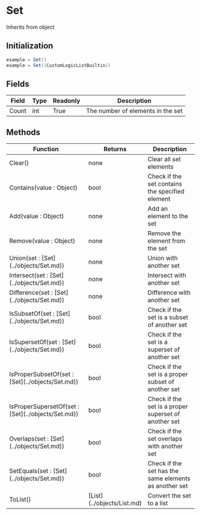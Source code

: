 # Set

Inherits from object

## Initialization

```csharp
example = Set()
example = Set((CustomLogicListBuiltin))
```

## Fields

| Field | Type | Readonly | Description                       |
| ----- | ---- | -------- | --------------------------------- |
| Count | int  | True     | The number of elements in the set |

## Methods

<table data-full-width="true"><thead><tr><th>Function</th><th width="135">Returns</th><th>Description</th></tr></thead><tbody><tr><td>Clear()</td><td>none</td><td>Clear all set elements</td></tr><tr><td>Contains(value : Object)</td><td>bool</td><td>Check if the set contains the specified element</td></tr><tr><td>Add(value : Object)</td><td>none</td><td>Add an element to the set</td></tr><tr><td>Remove(value : Object)</td><td>none</td><td>Remove the element from the set</td></tr><tr><td>Union(set : [Set](../objects/Set.md))</td><td>none</td><td>Union with another set</td></tr><tr><td>Intersect(set : [Set](../objects/Set.md))</td><td>none</td><td>Intersect with another set</td></tr><tr><td>Difference(set : [Set](../objects/Set.md))</td><td>none</td><td>Difference with another set</td></tr><tr><td>IsSubsetOf(set : [Set](../objects/Set.md))</td><td>bool</td><td>Check if the set is a subset of another set</td></tr><tr><td>IsSupersetOf(set : [Set](../objects/Set.md))</td><td>bool</td><td>Check if the set is a superset of another set</td></tr><tr><td>IsProperSubsetOf(set : [Set](../objects/Set.md))</td><td>bool</td><td>Check if the set is a proper subset of another set</td></tr><tr><td>IsProperSupersetOf(set : [Set](../objects/Set.md))</td><td>bool</td><td>Check if the set is a proper superset of another set</td></tr><tr><td>Overlaps(set : [Set](../objects/Set.md))</td><td>bool</td><td>Check if the set overlaps with another set</td></tr><tr><td>SetEquals(set : [Set](../objects/Set.md))</td><td>bool</td><td>Check if the set has the same elements as another set</td></tr><tr><td>ToList()</td><td>[List](../objects/List.md)</td><td>Convert the set to a list</td></tr></tbody></table>
